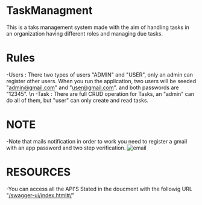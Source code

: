 # TaskManagment
This is a taks management system made with the aim of handling tasks in an organization having different roles and managing due tasks.

# Rules
  -Users : There two types of users "ADMIN" and "USER", only an admin can register other users. When you run the application, two users will be seeded "admin@gmail.com" and "user@gmail.com". and both passwords are "12345". \n
  -Task : There are full CRUD operation for Tasks, an "admin" can do all of them, but "user" can only create and read tasks.

# NOTE
-Note that mails notification in order to work you need to register a gmail with an app password and two step verification.
![email](https://github.com/user-attachments/assets/61ae6cee-e11d-42e3-ad5c-2dc361d81fcc)

# RESOURCES 
-You can access all the API'S Stated in the doucment with the followig URL "[/swagger-ui/index.html#/](http://localhost:8080/swagger-ui/index.html#/)"
  
